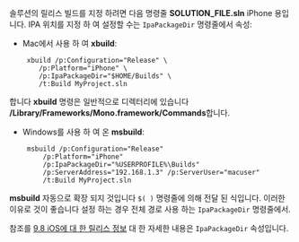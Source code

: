 
솔루션의 릴리스 빌드를 지정 하려면 다음 명령줄 **SOLUTION_FILE.sln** iPhone 용입니다. IPA 위치를 지정 하 여 설정할 수는 `IpaPackageDir` 명령줄에서 속성:

 - Mac에서 사용 하 여 **xbuild**:

        xbuild /p:Configuration="Release" \ 
           /p:Platform="iPhone" \ 
           /p:IpaPackageDir="$HOME/Builds" \
           /t:Build MyProject.sln

합니다 **xbuild** 명령은 일반적으로 디렉터리에 있습니다 **/Library/Frameworks/Mono.framework/Commands**합니다.

 - Windows를 사용 하 여 온 **msbuild**:

        msbuild /p:Configuration="Release" 
            /p:Platform="iPhone" 
            /p:IpaPackageDir="%USERPROFILE%\Builds" 
            /p:ServerAddress="192.168.1.3" /p:ServerUser="macuser"  
            /t:Build MyProject.sln


**msbuild** 자동으로 확장 되지 것입니다 `$( )` 명령줄에 의해 전달 된 식입니다. 이러한 이유로 것이 좋습니다 설정 하는 경우 전체 경로 사용 하는 `IpaPackageDir` 명령줄에서.


참조를 [9.8 iOS에 대 한 릴리스 정보](https://developer.xamarin.com/releases/ios/xamarin.ios_9/xamarin.ios_9.8/#New_MSBuild_property_IpaPackageDir_to_customize_.ipa_output_location) 대 한 자세한 내용은 `IpaPackageDir` 속성입니다.
